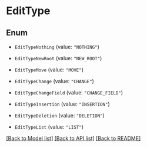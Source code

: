 # EditType

## Enum


* `EditTypeNothing` (value: `"NOTHING"`)

* `EditTypeNewRoot` (value: `"NEW_ROOT"`)

* `EditTypeMove` (value: `"MOVE"`)

* `EditTypeChange` (value: `"CHANGE"`)

* `EditTypeChangeField` (value: `"CHANGE_FIELD"`)

* `EditTypeInsertion` (value: `"INSERTION"`)

* `EditTypeDeletion` (value: `"DELETION"`)

* `EditTypeList` (value: `"LIST"`)


[[Back to Model list]](../README.md#documentation-for-models) [[Back to API list]](../README.md#documentation-for-api-endpoints) [[Back to README]](../README.md)


